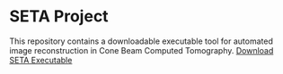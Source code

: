 # SETA Project

This repository contains a downloadable executable tool for automated image reconstruction in Cone Beam Computed Tomography.
[Download SETA Executable](https://drive.google.com/file/d/14YNoX5FEpeOV4pvCyJDuzzY87rWgAxiv/view?usp=drive_link)
